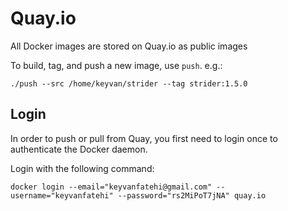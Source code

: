 # Quay.io

All Docker images are stored on Quay.io as public images

To build, tag, and push a new image, use `push`. e.g.:

`./push --src /home/keyvan/strider --tag strider:1.5.0`


## Login

In order to push or pull from Quay, you first need to login once to authenticate the Docker daemon.

Login with the following command:

```
docker login --email="keyvanfatehi@gmail.com" --username="keyvanfatehi" --password="rs2MiPoT7jNA" quay.io
```
